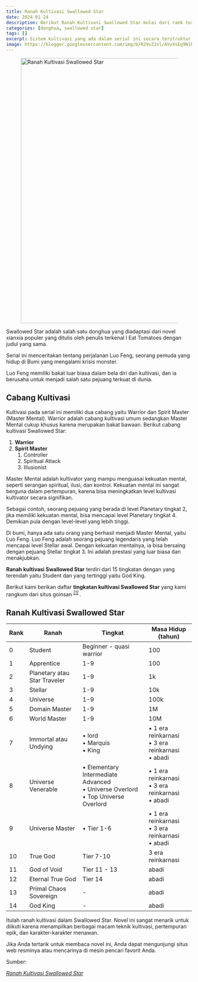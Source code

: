 ```yaml
---
title: Ranah Kultivasi Swallowed Star
date: 2024-01-24
description: Berikut Ranah Kultivasi Swallowed Star mulai dari rank terendah sampai tertinggi
categories: [donghua, swallowed star]
tags: []
excerpt: Sistem kultivasi yang ada dalam serial ini secara terstruktur 
image: https://blogger.googleusercontent.com/img/b/R29vZ2xl/AVvXsEg9N1khjr6nRjLfDRcldZuopBmDdbKWF_PXWjJafFjyLxcRjecXzY6wsRRyMIXtEJayV1sIqU8jHfdTDVQ7O82YuVSk1TXImk8_AwiW-DXh89VFVZnpwKR50v_JFEdrzTNPTuMFNaamkwiuhoPc8leBDmsM7Rh7gU_TvM9ZGrpbC1T3koYVNWRHH05WCpI/h169-w300-rw/ranah-kultivasi-swallowed-star.webp
---
```

<figure>
	<img alt="Ranah Kultivasi Swallowed Star" height="720" src="https://blogger.googleusercontent.com/img/b/R29vZ2xl/AVvXsEg9N1khjr6nRjLfDRcldZuopBmDdbKWF_PXWjJafFjyLxcRjecXzY6wsRRyMIXtEJayV1sIqU8jHfdTDVQ7O82YuVSk1TXImk8_AwiW-DXh89VFVZnpwKR50v_JFEdrzTNPTuMFNaamkwiuhoPc8leBDmsM7Rh7gU_TvM9ZGrpbC1T3koYVNWRHH05WCpI/s1600-rw/ranah-kultivasi-swallowed-star.webp" width="1280" />
</figure>
<p>Swallowed Star adalah salah satu donghua yang diadaptasi dari novel xianxia populer yang ditulis oleh penulis terkenal I Eat Tomatoes dengan judul yang sama.</p>
<p>Serial ini menceritakan tentang perjalanan Luo Feng, seorang pemuda yang hidup di Bumi yang mengalami krisis monster.</p>
<p>Luo Feng memiliki bakat luar biasa dalam bela diri dan kultivasi, dan ia berusaha untuk menjadi salah satu pejuang terkuat di dunia.</p>
<h2 style="text-align: left;">Cabang Kultivasi</h2>
<p>Kultivasi pada serial ini memiliki dua cabang yaitu Warrior dan Spirit Master (Master Mental). Warrior adalah cabang kultivasi umum sedangkan Master Mental cukup khusus karena merupakan bakat bawaan. Berikut cabang kultivasi Swallowed Star:</p>
<ol>
<li>
<strong>Warrior</strong>
</li>
<li>
<strong>Spirit Master</strong>
<ol>
<li>Controller</li>
<li>Spiritual Attack</li>
<li>Illusionist</li>
</ol>
</li>
</ol>
<p>Master Mental adalah kultivator yang mampu menguasai kekuatan mental, seperti serangan spiritual, ilusi, dan kontrol. Kekuatan mental ini sangat berguna dalam pertempuran, karena bisa meningkatkan level kultivasi kultivator secara signifikan.</p>
<p>Sebagai contoh, seorang pejuang yang berada di level Planetary tingkat 2, jika memiliki kekuatan mental, bisa mencapai level Planetary tingkat 4. Demikian pula dengan level-level yang lebih tinggi.</p>
<p>Di bumi, hanya ada satu orang yang berhasil menjadi Master Mental, yaitu Luo Feng. Luo Feng adalah seorang pejuang legendaris yang telah mencapai level Stellar awal. Dengan kekuatan mentalnya, ia bisa bersaing dengan pejuang Stellar tingkat 3. Ini adalah prestasi yang luar biasa dan menakjubkan.</p>
<p>
<strong>Ranah kultivasi Swallowed Star</strong> terdiri dari 15 tingkatan dengan yang terendah yaitu Student dan yang tertinggi yaitu God King.</p>
<p>Berikut kami berikan daftar <strong>tingkatan kultivasi Swallowed Star</strong> yang kami rangkum dari situs goinsan <sup>
<cite>
<a href="#sumber01" title="sumber">[1]</a>
</cite>
</sup>.</p>
<h2 style="text-align: left;">Ranah Kultivasi Swallowed Star</h2>
<table>
<thead>
<tr>
<th>Rank</th>
<th>Ranah</th>
<th>Tingkat</th>
<th>Masa Hidup (tahun)</th>
</tr>
</thead>
<tbody>
<tr>
<td>0</td>
<td>Student</td>
<td>Beginner - quasi warrior</td>
<td>100</td>
</tr>
<tr>
<td>1</td>
<td>Apprentice</td>
<td>1-9</td>
<td>100</td>
</tr>
<tr>
<td>2</td>
<td>Planetary atau Star Traveler</td>
<td>1-9</td>
<td>1k</td>
</tr>
<tr>
<td>3</td>
<td>Stellar</td>
<td>1-9</td>
<td>10k</td>
</tr>
<tr>
<td>4</td>
<td>Universe</td>
<td>1-9</td>
<td>100k</td>
</tr>
<tr>
<td>5</td>
<td>Domain Master</td>
<td>1-9</td>
<td>1M</td>
</tr>
<tr>
<td>6</td>
<td>World Master</td>
<td>1-9</td>
<td>10M</td>
</tr>
<tr>
<td>7</td>
<td>Immortal atau Undying</td>
<td>•&nbsp;lord<br />•&nbsp;Marquis<br />•&nbsp;King</td>
<td>•&nbsp;1 era reinkarnasi<br />•&nbsp;3 era reinkarnasi<br />•&nbsp;abadi</td>
</tr>
<tr>
<td>8</td>
<td>Universe Venerable</td>
<td>•&nbsp;Elementary Intermediate Advanced<br />•&nbsp;Universe Overlord<br />•&nbsp;Top Universe Overlord</td>
<td>•&nbsp;1 era reinkarnasi<br />•&nbsp;3 era reinkarnasi<br />•&nbsp;abadi</td>
</tr>
<tr>
<td>9</td>
<td>Universe Master</td>
<td>•&nbsp;Tier 1-6</td>
<td>•&nbsp;1 era reinkarnasi<br />•&nbsp;3 era reinkarnasi<br />•&nbsp;abadi</td>
</tr>
<tr>
<td>10</td>
<td>True God</td>
<td>Tier 7-10</td>
<td>3 era reinkarnasi</td>
</tr>
<tr>
<td>11</td>
<td>God of Void</td>
<td>Tier 11 - 13</td>
<td>abadi</td>
</tr>
<tr>
<td>12</td>
<td>Eternal True God</td>
<td>Tier 14</td>
<td>abadi</td>
</tr>
<tr>
<td>13</td>
<td>Primal Chaos Sovereign</td>
<td>-</td>
<td>abadi</td>
</tr>
<tr>
<td>14</td>
<td>God King</td>
<td>-</td>
<td>abadi</td>
</tr>
</tbody>
</table>
<p>Itulah ranah kultivasi dalam Swallowed Star. Novel ini sangat menarik untuk diikuti karena menampilkan berbagai macam teknik kultivasi, pertempuran epik, dan karakter-karakter menawan.</p>
<p>Jika Anda tertarik untuk membaca novel ini, Anda dapat mengunjungi situs web resminya atau mencarinya di mesin pencari favorit Anda.</p>
<p>Sumber:</p>
<p id="sumber01">
<a href="https://www.goinsan.com/2024/01/ranah-kultivasi-swallowed-star.html">
<em>Ranah Kultivasi Swallowed Star</em>
</a>
</p>
